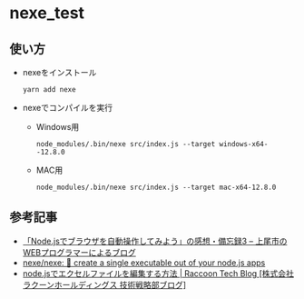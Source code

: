 # nexe_test

## 使い方　

- nexeをインストール
    ```
    yarn add nexe
    ```

- nexeでコンパイルを実行

    - Windows用
        ```
        node_modules/.bin/nexe src/index.js --target windows-x64--12.8.0
        ```

    - MAC用
        ```
        node_modules/.bin/nexe src/index.js --target mac-x64-12.8.0
        ```

## 参考記事

- [「Node.jsでブラウザを自動操作してみよう」の感想・備忘録3 – 上尾市のWEBプログラマーによるブログ](https://ageo-soft.info/books/programming_books/javascript_books/268/)  
- [nexe/nexe: 🎉 create a single executable out of your node.js apps](https://github.com/nexe/nexe)  
- [node.jsでエクセルファイルを編集する方法 | Raccoon Tech Blog [株式会社ラクーンホールディングス 技術戦略部ブログ]](https://techblog.raccoon.ne.jp/archives/1610417694.html)  


